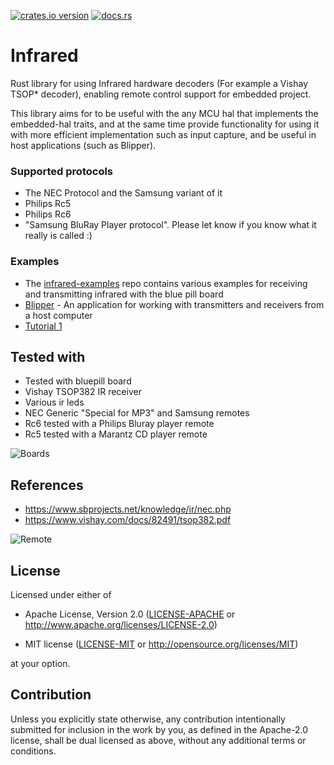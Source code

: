 [![crates.io version](https://meritbadge.herokuapp.com/infrared)](https://crates.io/crates/infrared)
[![docs.rs](https://docs.rs/infrared/badge.svg)](https://docs.rs/infrared)

# Infrared

Rust library for using Infrared hardware decoders (For example a Vishay TSOP* decoder),
enabling remote control support for embedded project.

This library aims for to be useful with the any MCU hal that implements the embedded-hal traits,
and at the same time provide functionality for using it with more efficient implementation
such as input capture, and be useful in host applications (such as Blipper).


### Supported protocols
 - The NEC Protocol and the Samsung variant of it
 - Philips Rc5
 - Philips Rc6
 - "Samsung BluRay Player protocol". Please let know if you know what it really is called :)

### Examples
 - The [infrared-examples](https://github.com/jkristell/infrared-examples) repo contains various examples for receiving and transmitting infrared with the
  blue pill board
 - [Blipper](https://github.com/jkristell/blipper) - An application for working
 with transmitters and receivers from a host computer
 - [Tutorial 1](https://jott.se/blog/infrared)
  
## Tested with
 - Tested with bluepill board
 - Vishay TSOP382 IR receiver
 - Various ir leds
 - NEC Generic "Special for MP3" and Samsung remotes
 - Rc6 tested with a Philips Bluray player remote
 - Rc5 tested with a Marantz CD player remote


![Boards](https://jott.se/txrx_setup.jpg)

## References

 * https://www.sbprojects.net/knowledge/ir/nec.php
 * https://www.vishay.com/docs/82491/tsop382.pdf

![Remote](https://jott.se/remote_small.jpg)
    
## License

Licensed under either of

- Apache License, Version 2.0 ([LICENSE-APACHE](LICENSE-APACHE) or
  http://www.apache.org/licenses/LICENSE-2.0)

- MIT license ([LICENSE-MIT](LICENSE-MIT) or http://opensource.org/licenses/MIT)

at your option.

## Contribution

Unless you explicitly state otherwise, any contribution intentionally
submitted for inclusion in the work by you, as defined in the Apache-2.0
license, shall be dual licensed as above, without any additional terms or
conditions.
